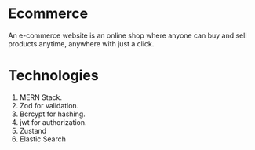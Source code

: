 # Ecommerce
An e-commerce website is an online shop where anyone can buy and sell products anytime, anywhere with just a click.


# Technologies

1. MERN Stack.
2. Zod for validation.
3. Bcrcypt for hashing.
4. jwt for authorization.
5. Zustand
6. Elastic Search
